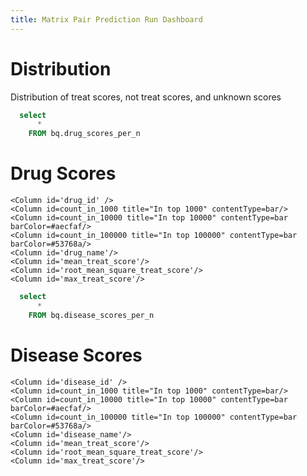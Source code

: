 ```yaml
---
title: Matrix Pair Prediction Run Dashboard
---
```


<script>
  const run_id = import.meta.env.EVIDENCE_VAR__run_id;
</script>


# Distribution
<Image 
    url="https://storage.cloud.google.com/mtrx-us-central1-hub-dev-storage/dev_work/image.png"
    description="Matrix histogram"
/>Distribution of treat scores, not treat scores, and unknown scores


```sql drug_scores
  select 
      *
    FROM bq.drug_scores_per_n
``` 
# Drug Scores

<DataTable data={drug_scores} search=true link=link title='Drug Scores per n (Frequent Flyers)'>

	<Column id='drug_id' />
	<Column id=count_in_1000 title="In top 1000" contentType=bar/>
	<Column id=count_in_10000 title="In top 10000" contentType=bar barColor=#aecfaf/>
	<Column id=count_in_100000 title="In top 100000" contentType=bar barColor=#53768a/>
	<Column id='drug_name'/>
	<Column id='mean_treat_score'/>
	<Column id='root_mean_square_treat_score'/>
	<Column id='max_treat_score'/>

</DataTable>

```sql disease_scores
  select 
      *
    FROM bq.disease_scores_per_n
```

# Disease Scores

<DataTable data={disease_scores} search=true link=link title='Disease Scores per n (Frequent Flyers)'>

	<Column id='disease_id' />
	<Column id=count_in_1000 title="In top 1000" contentType=bar/>
	<Column id=count_in_10000 title="In top 10000" contentType=bar barColor=#aecfaf/>
	<Column id=count_in_100000 title="In top 100000" contentType=bar barColor=#53768a/>
	<Column id='disease_name'/>
	<Column id='mean_treat_score'/>
	<Column id='root_mean_square_treat_score'/>
	<Column id='max_treat_score'/>

</DataTable>
